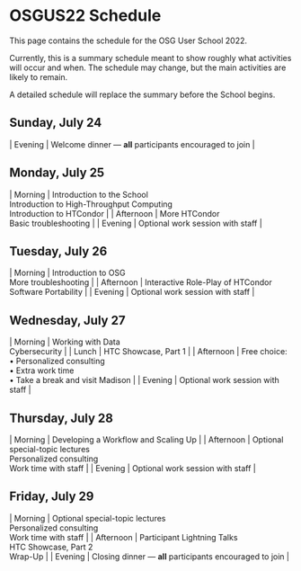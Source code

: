 # OSGUS22 Schedule

This page contains the schedule for the OSG User School 2022.

Currently, this is a summary schedule meant to show roughly what activities will occur and when.
The schedule may change, but the main activities are likely to remain.

A detailed schedule will replace the summary before the School begins.

## Sunday, July 24

| Evening | Welcome dinner &mdash; **all** participants encouraged to join |

## Monday, July 25

| Morning | Introduction to the School<br>Introduction to High-Throughput Computing<br>Introduction to HTCondor |
| Afternoon | More HTCondor<br>Basic troubleshooting |
| Evening | Optional work session with staff |

## Tuesday, July 26

| Morning | Introduction to OSG<br>More troubleshooting |
| Afternoon | Interactive Role-Play of HTCondor<br>Software Portability |
| Evening | Optional work session with staff |

## Wednesday, July 27

| Morning | Working with Data<br>Cybersecurity |
| Lunch | HTC Showcase, Part 1 |
| Afternoon | Free choice:<br>&bull; Personalized consulting<br>&bull; Extra work time<br>&bull; Take a break and visit Madison |
| Evening | Optional work session with staff |

## Thursday, July 28

| Morning | Developing a Workflow and Scaling Up |
| Afternoon | Optional special-topic lectures<br>Personalized consulting<br>Work time with staff |
| Evening | Optional work session with staff |

## Friday, July 29

| Morning | Optional special-topic lectures<br>Personalized consulting<br>Work time with staff |
| Afternoon | Participant Lightning Talks<br>HTC Showcase, Part 2<br>Wrap-Up |
| Evening | Closing dinner &mdash; **all** participants encouraged to join |
